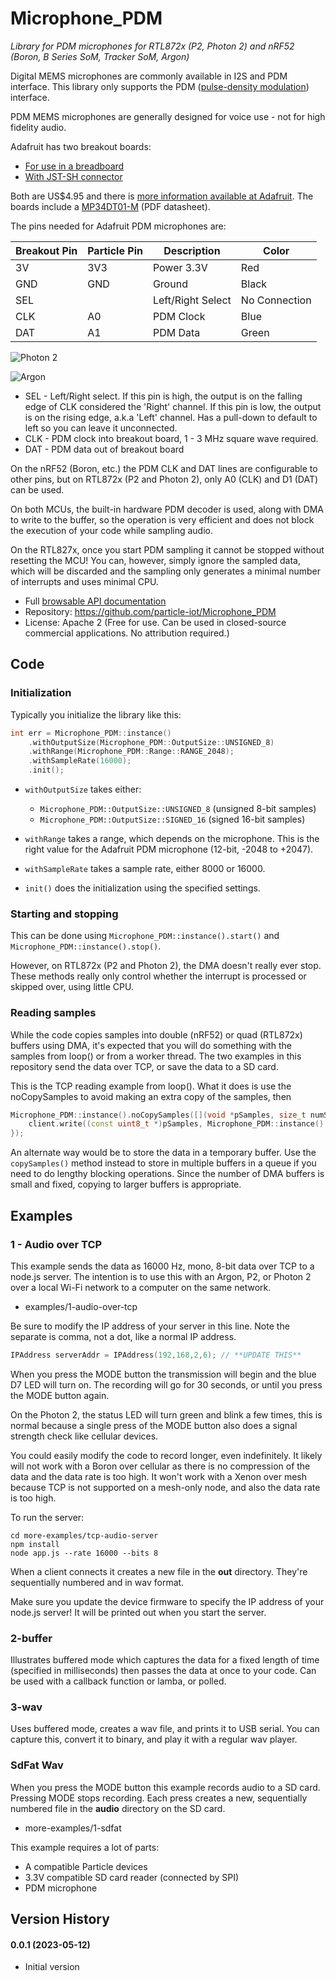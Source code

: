 # Microphone_PDM

*Library for PDM microphones for RTL872x (P2, Photon 2) and nRF52 (Boron, B Series SoM, Tracker SoM, Argon)*

Digital MEMS microphones are commonly available in I2S and PDM interface. This library only supports the 
PDM ([pulse-density modulation](https://en.wikipedia.org/wiki/Pulse-density_modulation)) interface. 

PDM MEMS microphones are generally designed for voice use - not for high fidelity audio. 

Adafruit has two breakout boards:

- [For use in a breadboard](https://www.adafruit.com/product/3492) 
- [With JST-SH connector](https://www.adafruit.com/product/4346)

Both are US$4.95 and there is [more information available at Adafruit](https://learn.adafruit.com/adafruit-pdm-microphone-breakout/). The boards include a [MP34DT01-M](https://cdn-learn.adafruit.com/assets/assets/000/049/977/original/MP34DT01-M.pdf) (PDF datasheet).

The pins needed for Adafruit PDM microphones are:

| Breakout Pin | Particle Pin | Description | Color |
| --- | --- | --- | --- |
| 3V | 3V3 | Power 3.3V | Red |
| GND | GND | Ground | Black |
| SEL | | Left/Right Select | No Connection |
| CLK | A0 | PDM Clock | Blue | 
| DAT | A1 | PDM Data | Green | 

![Photon 2](images/photon2.png)

![Argon](images/argon.png)

- SEL - Left/Right select. If this pin is high, the output is on the falling edge of CLK considered the 'Right' channel. If this pin is low, the output is on the rising edge, a.k.a 'Left' channel. Has a pull-down to default to left so you can leave it unconnected.
- CLK - PDM clock into breakout board, 1 - 3 MHz square wave required.
- DAT - PDM data out of breakout board

On the nRF52 (Boron, etc.) the PDM CLK and DAT lines are configurable to other pins, but on RTL872x (P2 and Photon 2), only A0 (CLK) and D1 (DAT) can be used.

On both MCUs, the built-in hardware PDM decoder is used, along with DMA to write to the buffer, so the operation is 
very efficient and does not block the execution of your code while sampling audio.

On the RTL827x, once you start PDM sampling it cannot be stopped without resetting the MCU! You can, however, simply ignore the sampled data, which will be discarded and the sampling only generates a minimal number of interrupts and uses minimal CPU.

- Full [browsable API documentation](https://particle-iot.github.io/Microphone_PDM/)
- Repository: https://github.com/particle-iot/Microphone_PDM
- License: Apache 2 (Free for use. Can be used in closed-source commercial applications. No attribution required.)

## Code

### Initialization

Typically you initialize the library like this:

```cpp
int err = Microphone_PDM::instance()
    .withOutputSize(Microphone_PDM::OutputSize::UNSIGNED_8)
    .withRange(Microphone_PDM::Range::RANGE_2048);
    .withSampleRate(16000);
    .init();
```    

- `withOutputSize` takes either:
  - `Microphone_PDM::OutputSize::UNSIGNED_8` (unsigned 8-bit samples)
  - `Microphone_PDM::OutputSize::SIGNED_16` (signed 16-bit samples)

- `withRange` takes a range, which depends on the microphone. This is the right value for the Adafruit PDM microphone (12-bit, -2048 to +2047).

- `withSampleRate` takes a sample rate, either 8000 or 16000. 

- `init()` does the initialization using the specified settings.

### Starting and stopping

This can be done using `Microphone_PDM::instance().start()` and `Microphone_PDM::instance().stop()`.

However, on RTL872x (P2 and Photon 2), the DMA doesn't really ever stop. These methods really only control whether the interrupt is 
processed or skipped over, using little CPU. 

### Reading samples

While the code copies samples into double (nRF52) or quad (RTL872x) buffers using DMA, it's expected that you will do something with 
the samples from loop() or from a worker thread. The two examples in this repository send the data over TCP, or save the data to a SD card.

This is the TCP reading example from loop(). What it does is use the noCopySamples to avoid making an extra copy of the samples, then 

```cpp
Microphone_PDM::instance().noCopySamples([](void *pSamples, size_t numSamples) {
    client.write((const uint8_t *)pSamples, Microphone_PDM::instance().getBufferSizeInBytes());
});
```

An alternate way would be to store the data in a temporary buffer. Use the `copySamples()` method instead to store in multiple buffers in a queue if you need to do 
lengthy blocking operations. Since the number of DMA buffers is small and fixed, copying to larger buffers is appropriate.


## Examples

### 1 - Audio over TCP

This example sends the data as 16000 Hz, mono, 8-bit data over TCP to a node.js server. The intention is to use this with an Argon, P2, or Photon 2 over a local Wi-Fi network to a computer on the same network.

- examples/1-audio-over-tcp

Be sure to modify the IP address of your server in this line. Note the separate is comma, not a dot, like a normal IP address.

```cpp
IPAddress serverAddr = IPAddress(192,168,2,6); // **UPDATE THIS**
```

When you press the MODE button the transmission will begin and the blue D7 LED will turn on. The recording will go for 30 seconds, or until you press the MODE button again. 

On the Photon 2, the status LED will turn green and blink a few times, this is normal because a single press of the MODE button also does a signal strength check like cellular devices.

You could easily modify the code to record longer, even indefinitely. It likely will not work  with a Boron over cellular as there is no compression of the data and the data rate is too high. It won't work with a Xenon over mesh because TCP is not supported on a mesh-only node, and also the data rate is too high.

To run the server:

```
cd more-examples/tcp-audio-server
npm install
node app.js --rate 16000 --bits 8
```

When a client connects it creates a new file in the **out** directory. They're sequentially numbered and in wav format.

Make sure you update the device firmware to specify the IP address of your node.js server! It will be printed out when you start the server.

### 2-buffer

Illustrates buffered mode which captures the data for a fixed length of time (specified in milliseconds) then passes the 
data at once to your code. Can be used with a callback function or lamba, or polled.

### 3-wav

Uses buffered mode, creates a wav file, and prints it to USB serial. You can capture this, convert it to binary, and
play it with a regular wav player.

### SdFat Wav 

When you press the MODE button this example records audio to a SD card. Pressing MODE stops recording. Each press creates a new, sequentially numbered file in the **audio** directory on the SD card.

- more-examples/1-sdfat

This example requires a lot of parts:

- A compatible Particle devices
- 3.3V compatible SD card reader (connected by SPI)
- PDM microphone


## Version History

#### 0.0.1 (2023-05-12)

- Initial version




